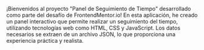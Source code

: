¡Bienvenidos al proyecto "Panel de Seguimiento de Tiempo" desarrollado como parte del desafío de FrontendMentor.io! En esta aplicación, he creado un panel interactivo que permite realizar un seguimiento del tiempo, utilizando tecnologías web como HTML, CSS y JavaScript. Los datos necesarios se extraen de un archivo JSON, lo que proporciona una experiencia práctica y realista.
